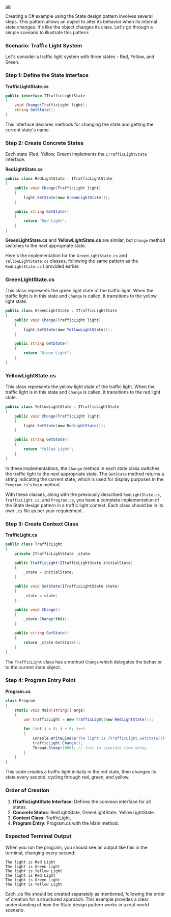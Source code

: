 [up](../README.md)

Creating a C# example using the State design pattern involves several steps. This pattern allows an object to alter its behavior when its internal state changes. It's like the object changes its class. Let's go through a simple scenario to illustrate this pattern:

### Scenario: Traffic Light System

Let's consider a traffic light system with three states - Red, Yellow, and Green.

### Step 1: Define the State Interface

**TrafficLightState.cs**
```csharp
public interface ITrafficLightState
{
    void Change(TrafficLight light);
    string GetState();
}
```

This interface declares methods for changing the state and getting the current state's name.

### Step 2: Create Concrete States

Each state (Red, Yellow, Green) implements the `ITrafficLightState` interface.

**RedLightState.cs**
```csharp
public class RedLightState : ITrafficLightState
{
    public void Change(TrafficLight light)
    {
        light.SetState(new GreenLightState());
    }

    public string GetState()
    {
        return "Red Light";
    }
}
```

**GreenLightState.cs** and **YellowLightState.cs** are similar, but `Change` method switches to the next appropriate state.

Here's the implementation for the `GreenLightState.cs` and `YellowLightState.cs` classes, following the same pattern as the `RedLightState.cs` I provided earlier.

### GreenLightState.cs
This class represents the green light state of the traffic light. When the traffic light is in this state and `Change` is called, it transitions to the yellow light state.

```csharp
public class GreenLightState : ITrafficLightState
{
    public void Change(TrafficLight light)
    {
        light.SetState(new YellowLightState());
    }

    public string GetState()
    {
        return "Green Light";
    }
}
```

### YellowLightState.cs
This class represents the yellow light state of the traffic light. When the traffic light is in this state and `Change` is called, it transitions to the red light state.

```csharp
public class YellowLightState : ITrafficLightState
{
    public void Change(TrafficLight light)
    {
        light.SetState(new RedLightState());
    }

    public string GetState()
    {
        return "Yellow Light";
    }
}
```

In these implementations, the `Change` method in each state class switches the traffic light to the next appropriate state. The `GetState` method returns a string indicating the current state, which is used for display purposes in the `Program.cs`'s `Main` method.

With these classes, along with the previously described `RedLightState.cs`, `TrafficLight.cs`, and `Program.cs`, you have a complete implementation of the State design pattern in a traffic light context. Each class should be in its own `.cs` file as per your requirement.



### Step 3: Create Context Class

**TrafficLight.cs**
```csharp
public class TrafficLight
{
    private ITrafficLightState _state;

    public TrafficLight(ITrafficLightState initialState)
    {
        _state = initialState;
    }

    public void SetState(ITrafficLightState state)
    {
        _state = state;
    }

    public void Change()
    {
        _state.Change(this);
    }

    public string GetState()
    {
        return _state.GetState();
    }
}
```

The `TrafficLight` class has a method `Change` which delegates the behavior to the current state object.

### Step 4: Program Entry Point

**Program.cs**
```csharp
class Program
{
    static void Main(string[] args)
    {
        var trafficLight = new TrafficLight(new RedLightState());

        for (int i = 0; i < 6; i++)
        {
            Console.WriteLine($"The light is {trafficLight.GetState()}");
            trafficLight.Change();
            Thread.Sleep(1000); // Just to simulate time delay
        }
    }
}
```

This code creates a traffic light initially in the red state, then changes its state every second, cycling through red, green, and yellow.

### Order of Creation

1. **ITrafficLightState Interface**: Defines the common interface for all states.
2. **Concrete States**: RedLightState, GreenLightState, YellowLightState.
3. **Context Class**: TrafficLight.
4. **Program Entry**: Program.cs with the Main method.

### Expected Terminal Output

When you run the program, you should see an output like this in the terminal, changing every second:

```
The light is Red Light
The light is Green Light
The light is Yellow Light
The light is Red Light
The light is Green Light
The light is Yellow Light
```

Each .cs file should be created separately as mentioned, following the order of creation for a structured approach. This example provides a clear understanding of how the State design pattern works in a real-world scenario.
